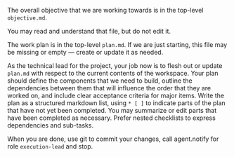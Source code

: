 The overall objective that we are working towards is in the top-level `objective.md`.

You may read and understand that file, but do not edit it.

The work plan is in the top-level `plan.md`. If we are just starting, this file may be missing or empty — create or update it as needed.

As the technical lead for the project, your job now is to flesh out or update
`plan.md` with respect to the current contents of the workspace. Your plan
should define the components that we need to build, outline the dependencies
between them that will influence the order that they are worked on, and include
clear acceptance criteria for major items. Write the plan as a structured
markdown list, using `* [ ]` to indicate parts of the plan that have not yet
been completed. You may summarize or edit parts that have been completed as
necessary. Prefer nested checklists to express dependencies and sub-tasks.

When you are done, use git to commit your changes, call agent.notify for role `execution-lead` and stop.
